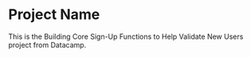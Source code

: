 # Project Name
This is the Building Core Sign-Up Functions to Help Validate New Users project from Datacamp.

